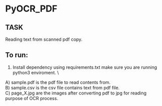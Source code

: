 # PyOCR_PDF

## TASK 
Reading text from scanned pdf copy.

## To run:

1. Install dependency using requirements.txt make sure you are running python3 enviroment. \

A) sample.pdf is the pdf file to read contents from. \
B) sample.csv is the csv file contains text from pdf file. \
C) page_X.jpg are the images after converting pdf to jpg for reading purpose of OCR process.
